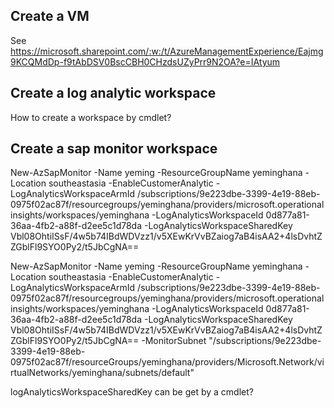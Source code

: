 ## Create a VM
See https://microsoft.sharepoint.com/:w:/t/AzureManagementExperience/Eajmg9KCQMdDp-f9tAbDSV0BscCBH0CHzdsUZyPrr9N2OA?e=IAtyum

## Create a log analytic workspace

How to create a workspace by cmdlet?

## Create a sap monitor workspace
New-AzSapMonitor -Name yeming -ResourceGroupName yeminghana -Location southeastasia -EnableCustomerAnalytic -LogAnalyticsWorkspaceArmId /subscriptions/9e223dbe-3399-4e19-88eb-0975f02ac87f/resourcegroups/yeminghana/providers/microsoft.operationalinsights/workspaces/yeminghana -LogAnalyticsWorkspaceId 0d877a81-36aa-4fb2-a88f-d2ee5c1d78da -LogAnalyticsWorkspaceSharedKey Vbl08OhtiISsF/4w5b74IBdWDVzz1/v5XEwKrVvBZaiog7aB4isAA2+4lsDvhtZZGblFl9SYO0Py2/t5JbCgNA==

New-AzSapMonitor -Name yeming -ResourceGroupName yeminghana -Location southeastasia -EnableCustomerAnalytic -LogAnalyticsWorkspaceArmId /subscriptions/9e223dbe-3399-4e19-88eb-0975f02ac87f/resourcegroups/yeminghana/providers/microsoft.operationalinsights/workspaces/yeminghana -LogAnalyticsWorkspaceId 0d877a81-36aa-4fb2-a88f-d2ee5c1d78da -LogAnalyticsWorkspaceSharedKey Vbl08OhtiISsF/4w5b74IBdWDVzz1/v5XEwKrVvBZaiog7aB4isAA2+4lsDvhtZZGblFl9SYO0Py2/t5JbCgNA== -MonitorSubnet "/subscriptions/9e223dbe-3399-4e19-88eb-0975f02ac87f/resourceGroups/yeminghana/providers/Microsoft.Network/virtualNetworks/yeminghana/subnets/default"

logAnalyticsWorkspaceSharedKey can be get by a cmdlet?

